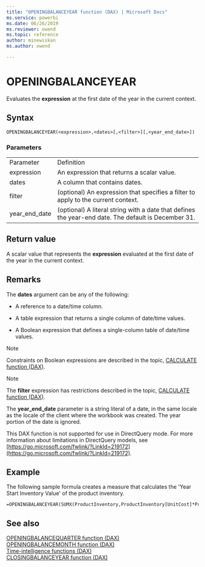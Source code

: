 ```yaml
---
title: "OPENINGBALANCEYEAR function (DAX) | Microsoft Docs"
ms.service: powerbi 
ms.date: 06/26/2019
ms.reviewer: owend
ms.topic: reference
author: minewiskan
ms.author: owend

---
```

# OPENINGBALANCEYEAR
Evaluates the **expression** at the first date of the year in the current context.  
  
## Syntax  
  
```dax
OPENINGBALANCEYEAR(<expression>,<dates>[,<filter>][,<year_end_date>])  
```
  
### Parameters  
  
|||  
|-|-|  
|Parameter|Definition|  
|expression|An expression that returns a scalar value.|  
|dates|A column that contains dates.|  
|filter|(optional) An expression that specifies a filter to apply to the current context.|  
|year_end_date|(optional) A literal string with a date that defines the year-end date. The default is December 31.|  
  
## Return value  
A scalar value that represents the **expression** evaluated at the first date of the year in the current context.  
  
## Remarks  
The **dates** argument can be any of the following:  
  
-   A reference to a date/time column.  
  
-   A table expression that returns a single column of date/time values.  
  
-   A Boolean expression that defines a single-column table of date/time values.  
  
> [!NOTE]  
> Constraints on Boolean expressions are described in the topic, [CALCULATE function &#40;DAX&#41;](calculate-function-dax.md).  
  
> [!NOTE]  
> The **filter** expression has restrictions described in the topic, [CALCULATE function &#40;DAX&#41;](calculate-function-dax.md).  
  
The **year_end_date** parameter is a string literal of a date, in the same locale as the locale of the client where the workbook was created. The year portion of the date is ignored.  
  
This DAX function is not supported for use in DirectQuery mode. For more information about limitations in DirectQuery models, see  [https://go.microsoft.com/fwlink/?LinkId=219172](https://go.microsoft.com/fwlink/?LinkId=219172).  
  
## Example  
The following sample formula creates a measure that calculates the 'Year Start Inventory Value' of the product inventory.  
  
```dax
=OPENINGBALANCEYEAR(SUMX(ProductInventory,ProductInventory[UnitCost]*ProductInventory[UnitsBalance]),DateTime[DateKey])  
```
  
## See also  
[OPENINGBALANCEQUARTER function &#40;DAX&#41;](openingbalancequarter-function-dax.md)  
[OPENINGBALANCEMONTH function &#40;DAX&#41;](openingbalancemonth-function-dax.md)  
[Time-intelligence functions &#40;DAX&#41;](time-intelligence-functions-dax.md)  
[CLOSINGBALANCEYEAR function &#40;DAX&#41;](closingbalanceyear-function-dax.md)  
 
  
